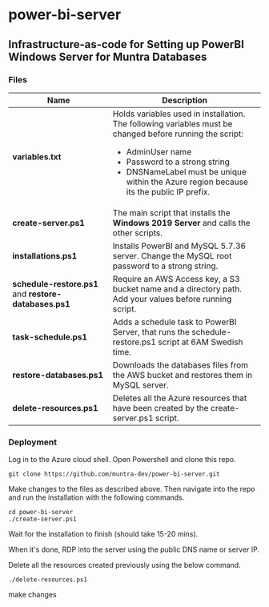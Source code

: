 # power-bi-server
## Infrastructure-as-code for Setting up PowerBI Windows Server for Muntra Databases

### Files
| Name | Description |
| ---- | ----------- |
| **variables.txt**  | Holds variables used in installation. The following variables must be changed before running the script:<ul><li>AdminUser name</li><li>Password to a strong string</li><li>DNSNameLabel must be unique within the Azure region because its the public IP prefix.</li></ul> |
| **create-server.ps1**  | The main script that installs the **Windows 2019 Server** and calls the other scripts. |
| **installations.ps1**  | Installs PowerBI and MySQL 5.7.36 server. Change the MySQL root password to a strong string. |
| **schedule-restore.ps1**  and **restore-databases.ps1** | Require an AWS Access key, a S3 bucket name and a directory path. Add your values before running script. |
| **task-schedule.ps1**  | Adds a schedule task to PowerBI Server, that runs the schedule-restore.ps1 script at 6AM Swedish time. |
| **restore-databases.ps1**  | Downloads the databases files from the AWS bucket and restores them in MySQL server. |
| **delete-resources.ps1**  | Deletes all the Azure resources that have been created by the create-server.ps1 script. |

### Deployment

Log in to the Azure cloud shell. Open Powershell and clone this repo.

```
git clone https://github.com/muntra-dev/power-bi-server.git
```

Make changes to the files as described above. Then navigate into the repo and run the installation with the following commands.

```
cd power-bi-server
./create-server.ps1
```

Wait for the installation to finish (should take 15-20 mins).

When it's done, RDP into the server using the public DNS name or server IP.

Delete all the resources created previously using the below command.

```
./delete-resources.ps1

```

make changes
